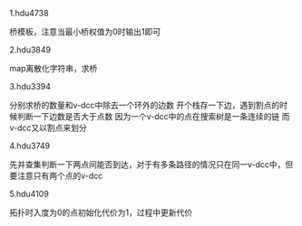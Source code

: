1.hdu4738

桥模板，注意当最小桥权值为0时输出1即可

2.hdu3849

map离散化字符串，求桥

3.hdu3394

分别求桥的数量和v-dcc中除去一个环外的边数 开个栈存一下边，遇到割点的时候判断一下边数是否大于点数 因为一个v-dcc中的点在搜索树是一条连续的链 而v-dcc又以割点来划分

4.hdu3749

先并查集判断一下两点间能否到达，对于有多条路径的情况只在同一v-dcc中，但要注意只有两个点的v-dcc

5.hdu4109

拓扑时入度为0的点初始化代价为1，过程中更新代价

